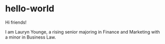# hello-world

Hi friends!

I am Lauryn Younge, a rising senior majoring in Finance and Marketing with a minor in Business Law. 
